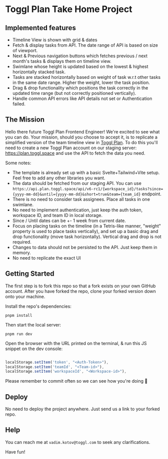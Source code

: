 # Toggl Plan Take Home Project

## Implemented features

- Timeline View is shown with grid & dates
- Fetch & display tasks from API. The date range of API is based on size of viewport.
- Next & Previous navigation buttons which fetches previous / next month's tasks & displays them on timeline view.
- Swimlane whose height is updated based on the lowest & highest horizontally stacked task.
- Tasks are stacked horizontally based on weight of task w.r.t other tasks in the same date range. Higher the weight, lower the task position.
- Drag & drop functionality which positions the task correctly in the updated time range (but not correctly positioned vertically).
- Handle common API errors like API details not set or Authentication failed.

## The Mission

Hello there future Toggl Plan Frontend Engineer! We're excited to see what you can do. Your mission, should you choose to accept it, is to replicate a simplified version of the team timeline view in [Toggl Plan](https://plan.toggl.com/). To do this you'll need to create a new Toggl Plan account on our staging server: https://plan.toggl.space and use the API to fetch the data you need.

Some notes:

- The template is already set up with a basic Svelte+Tailwind+Vite setup. Feel free to add any other libraries you want.
- The data should be fetched from our staging API. You can use `https://api.plan.toggl.space/api/v6-rc1/{workspace_id}/tasks?since={yyyy-mm-dd}&until={yyyy-mm-dd}&short=true&team={team_id}` endpoint.
- There is no need to consider task assignees. Place all tasks in one swimlane.
- No need to implement authentication, just keep the auth token, workspace ID, and team ID in local storage.
- Since / Until dates can be +- 1 week from current date.
- Focus on placing tasks on the timeline (in a Tetris-like manner, "weight" property is used to place tasks vertically), and set up a basic drag and drop functionality (move task horizontally). Vertical drag and drop is not required.
- Changes to data should not be persisted to the API. Just keep them in memory.
- No need to replicate the exact UI

## Getting Started

The first step is to fork this repo so that a fork exists on your own GitHub account. After you have forked the repo, clone your forked version down onto your machine.

Install the repo's dependencies:

`pnpm install`

Then start the local server:

`pnpm run dev`

Open the browser with the URL printed on the terminal, & run this JS snippet on the dev console:

```js

localStorage.setItem('token', "<Auth-Token>"),
localStorage.setItem('teamId', "<Team-id>"),
localStorage.setItem('workspaceId', "<Workspace-id>"),
```

Please remember to commit often so we can see how you're doing 🙌

## Deploy

No need to deploy the project anywhere. Just send us a link to your forked repo.

## Help

You can reach me at `vadim.kotov@toggl.com` to seek any clarifications.

Have fun!
